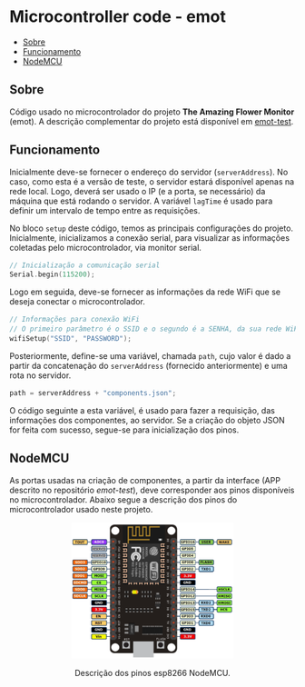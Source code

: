 # Microcontroller code - emot <!-- omit in toc -->

- [Sobre](#sobre)
- [Funcionamento](#funcionamento)
- [NodeMCU](#nodemcu)

## Sobre

Código usado no microcontrolador do projeto **The Amazing Flower Monitor** (emot). A descrição complementar do projeto está disponível em [emot-test](https://github.com/kevendasilva/emot-test#sobre).

## Funcionamento

Inicialmente deve-se fornecer o endereço do servidor (`serverAddress`). No caso, como esta é a versão de teste, o servidor estará disponível apenas na rede local. Logo, deverá ser usado o IP (e a porta, se necessário) da máquina que está rodando o servidor. A variável `lagTime` é usado para definir um intervalo de tempo entre as requisições. 

No bloco `setup` deste código, temos as principais configurações do projeto. Inicialmente, inicializamos a conexão serial, para visualizar as informações coletadas pelo microcontrolador, via monitor serial.

```c++
// Inicialização a comunicação serial   
Serial.begin(115200);
```

Logo em seguida, deve-se fornecer as informações da rede WiFi que se deseja conectar o microcontrolador.

```c++
// Informações para conexão WiFi
// O primeiro parâmetro é o SSID e o segundo é a SENHA, da sua rede WiFi
wifiSetup("SSID", "PASSWORD");
```

Posteriormente, define-se uma variável, chamada `path`, cujo valor é dado a partir da concatenação do `serverAddress` (fornecido anteriormente) e uma rota no servidor.

```c++
path = serverAddress + "components.json";
```

O código seguinte a esta variável, é usado para fazer a requisição, das informações dos componentes, ao servidor. Se a criação do objeto JSON for feita com sucesso, segue-se para inicialização dos pinos.

## NodeMCU

As portas usadas na criação de componentes, a partir da interface (APP descrito no repositório *emot-test*), deve corresponder aos pinos disponíveis no microcontrolador. Abaixo segue a descrição dos pinos do microcontrolador usado neste projeto.

<div align="center">
  <img height="240em" src="assets/img/nodemcu-pinout.png">
  <p>Descrição dos pinos esp8266 NodeMCU.</p>
</div>
